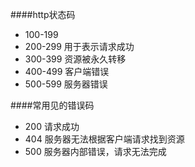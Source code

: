 ####http状态码
* 100-199 
* 200-299 用于表示请求成功
* 300-399 资源被永久转移
* 400-499 客户端错误
* 500-599 服务器错误

####常用见的错误码
* 200 请求成功
* 404 服务器无法根据客户端请求找到资源
* 500 服务器内部错误，请求无法完成